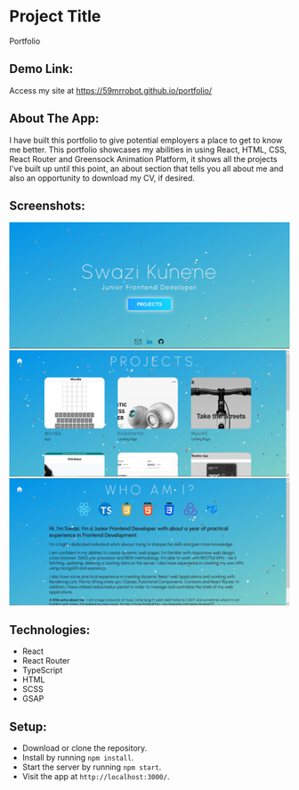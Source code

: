 # Project Title

  Portfolio

## Demo Link:

  Access my site at https://59mrrobot.github.io/portfolio/

## About The App:

  I have built this portfolio to give potential employers a place to get to know me better. This portfolio showcases my abilities in using React, HTML, CSS, React Router and Greensock Animation Platform, it shows all the projects I've built up until this point, an about section that tells you all about me and also an opportunity to download my CV, if desired.

## Screenshots:

  ![App screenshot - homepage](homepage1.PNG)
  ![App screenshot - projects page](projects1.PNG)
  ![App screenshot - about me page](about-me1.PNG)

## Technologies:

  - React
  - React Router
  - TypeScript
  - HTML
  - SCSS
  - GSAP

## Setup:

- Download or clone the repository.
- Install by running `npm install`.
- Start the server by running `npm start`.
- Visit the app at `http://localhost:3000/`.
